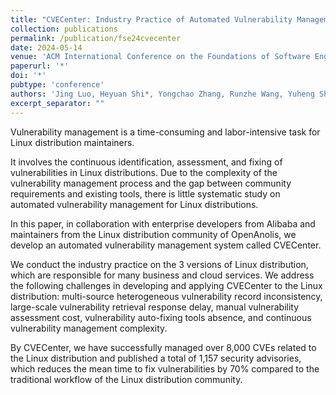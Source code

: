 ```yaml
---
title: "CVECenter: Industry Practice of Automated Vulnerability Management for Linux Distribution Community"
collection: publications
permalink: /publication/fse24cvecenter
date: 2024-05-14
venue: 'ACM International Conference on the Foundations of Software Engineering 2024 [FSE, CCF-A]'
paperurl: '*'
doi: '*'
pubtype: 'conference'
authors: 'Jing Luo, Heyuan Shi*, Yongchao Zhang, Runzhe Wang, Yuheng Shen, Yuao Chen, Rongkai Liu, Xiaohai Shi, Chao Hu, Yu Jiang'
excerpt_separator: ""
---
```



Vulnerability management is a time-consuming and labor-intensive task for Linux distribution maintainers. 

It involves the continuous identification, assessment, and fixing of vulnerabilities in Linux distributions.
Due to the complexity of the vulnerability management process and the gap between community requirements and existing tools, there is little systematic study on automated vulnerability management for Linux distributions.

In this paper, in collaboration with enterprise developers from Alibaba and maintainers from the Linux distribution community of OpenAnolis, we develop an automated vulnerability management system called CVECenter.

We conduct the industry practice on the 3 versions of Linux distribution, which are responsible for many business and cloud services. 
We address the following challenges in developing and applying CVECenter to the Linux distribution: multi-source heterogeneous vulnerability record inconsistency, large-scale vulnerability retrieval response delay, manual vulnerability assessment cost, vulnerability auto-fixing tools absence, and continuous vulnerability management complexity.

By CVECenter, we have successfully managed over 8,000 CVEs related to the Linux distribution and published a total of 1,157 security advisories, which reduces the mean time to fix vulnerabilities by 70\% compared to the traditional workflow of the Linux distribution community.
